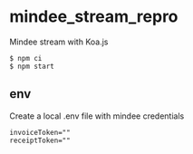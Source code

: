 # mindee_stream_repro
Mindee stream with Koa.js

```
$ npm ci
$ npm start
```

## env

Create a local .env file with mindee credentials

```
invoiceToken=""
receiptToken=""
```
